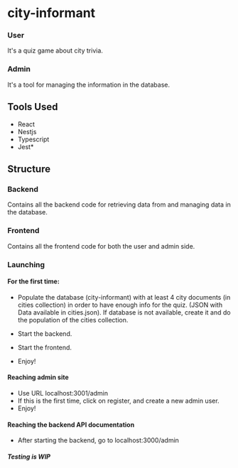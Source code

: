 # city-informant

### User
It's a quiz game about city trivia.

### Admin
It's a tool for managing the information in the database.

## Tools Used
 - React
 - Nestjs
 - Typescript
 - Jest*

## Structure

### Backend
Contains all the backend code for retrieving data from and managing data in the database.

### Frontend
Contains all the frontend code for both the user and admin side.

### Launching

#### For the first time:
 - Populate the database (city-informant) with at least 4 city documents (in cities collection) in order to have enough info for the quiz. (JSON with Data available in cities.json). If database is not available, create it and do the population of the cities collection.
 
 
 - Start the backend.
 - Start the frontend.
 - Enjoy!

#### Reaching admin site
- Use URL localhost:3001/admin
- If this is the first time, click on register, and create a new admin user.
- Enjoy!

#### Reaching the backend API documentation
- After starting the backend, go to localhost:3000/admin

##### Testing is WIP
